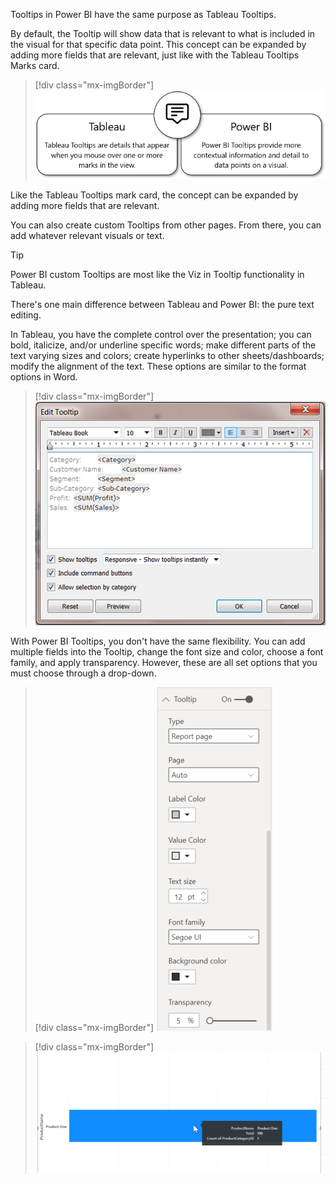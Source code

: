 Tooltips in Power BI have the same purpose as Tableau Tooltips.

By default, the Tooltip will show data that is relevant to what is included in the visual for that specific data point. This concept can be expanded by adding more fields that are relevant, just like with the Tableau Tooltips Marks card.

> [!div class="mx-imgBorder"]
> [![Tooltips in Power BI have the same functionality as Tableau tooltips.](../media/tooltip-vs-tooltip.png)](../media/tooltip-vs-tooltip.png#lightbox)

Like the Tableau Tooltips mark card, the concept can be expanded by adding more fields that are relevant.

You can also create custom Tooltips from other pages. From there, you can add whatever relevant visuals or text.

> [!TIP]
> Power BI custom Tooltips are most like the Viz in Tooltip functionality in Tableau.

There's one main difference between Tableau and Power BI: the pure text editing.

In Tableau, you have the complete control over the presentation; you can bold, italicize, and/or underline specific words; make different parts of the text varying sizes and colors; create hyperlinks to other sheets/dashboards; modify the alignment of the text. These options are similar to the format options in Word.

> [!div class="mx-imgBorder"]
> [![Tableau users have complete formatting control of their Tooltips.](../media/tableau-tooltip.png)](../media/tableau-tooltip.png#lightbox)

With Power BI Tooltips, you don't have the same flexibility. You can add multiple fields into the Tooltip, change the font size and color, choose a font family, and apply transparency. However, these are all set options that you must choose through a drop-down.

> [!div class="mx-imgBorder"]
> [![Power BI basic formatting options for tooltips.](../media/power-bi-tooltip.png)](../media/power-bi-tooltip.png#lightbox)

> [!div class="mx-imgBorder"]
> [![Power BI tooltip using basic formatting options.](../media/power-bi-tooltip-2.png)](../media/power-bi-tooltip-2.png#lightbox)